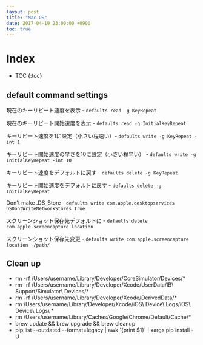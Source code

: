 ```yaml
---
layout: post
title: "Mac OS"
date: 2017-04-19 23:00:00 +0900
toc: true
---
```


# Index

* TOC
{:toc}

## default command settings

現在のキーリピート速度を表示 - `defaults read -g KeyRepeat`

現在のキーリピート開始速度を表示 - `defaults read -g InitialKeyRepeat`

キーリピート速度を1に設定（小さい程速い）- `defaults write -g KeyRepeat -int 1`

キーリピート開始速度の早さを10に設定（小さい程早い） - `defaults write -g InitialKeyRepeat -int 10`

キーリピート速度をデフォルトに戻す - `defaults delete -g KeyRepeat`

キーリピート開始速度をデフォルトに戻す - `defaults delete -g InitialKeyRepeat`

Don't make .DS_Store - `defaults write com.apple.desktopservices DSDontWriteNetworkStores True`

スクリーンショット保存先デフォルトに - `defaults delete com.apple.screencapture location`

スクリーンショット保存先変更 - `defaults write com.apple.screencapture location ~/path/`

## Clean up
* rm -rf /Users/username/Library/Developer/CoreSimulator/Devices/*
* rm -rf  /Users/username/Library/Developer/Xcode/UserData/IB\ Support/Simulator\ Devices/*
* rm -rf /Users/username/Library/Developer/Xcode/DerivedData/*
* rm /Users/username/Library/Developer/Xcode/iOS\ Device\ Logs/iOS\ Device\ Logs\ *
* rm /Users/username/Library/Caches/Google/Chrome/Default/Cache/*
* brew update && brew upgrade && brew cleanup
* pip list --outdated --format=legacy | awk '{print $1}' | xargs pip install -U
